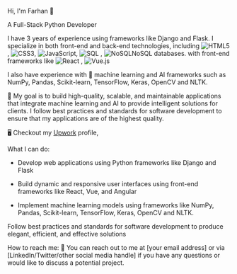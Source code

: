 Hi, I'm Farhan 👋

A Full-Stack Python Developer 

I have 3 years of experience using frameworks like Django and Flask. I specialize in both front-end and back-end technologies, including ![HTML5](https://img.shields.io/badge/HTML5-E34F26?style=for-the-badge&logo=html5&logoColor=white), ![CSS3](https://img.shields.io/badge/CSS3-1572B6?style=for-the-badge&logo=css3&logoColor=white), ![JavaScript](https://img.shields.io/badge/JavaScript-F7DF1E?style=for-the-badge&logo=javascript&logoColor=black), ![SQL](https://img.shields.io/badge/SQL-4495D1?style=for-the-badge&logo=postgresql&logoColor=white) ,
![NoSQL](https://img.shields.io/badge/NoSQL-13AA52?style=for-the-badge&logo=mongodb&logoColor=white)NoSQL databases. with front-end frameworks like ![React](https://img.shields.io/badge/React-20232A?style=for-the-badge&logo=react&logoColor=61DAFB) ,
![Vue.js](https://img.shields.io/badge/Vue.js-35495E?style=for-the-badge&logo=vuedotjs&logoColor=4FC08D)

I also have experience with 🤖 machine learning and AI frameworks such as NumPy, Pandas, Scikit-learn, TensorFlow, Keras, OpenCV and NLTK.

🚀 My goal is to build high-quality, scalable, and maintainable applications that integrate machine learning and AI to provide intelligent solutions for clients. I follow best practices and standards for software development to ensure that my applications are of the highest quality.

🖥️ Checkout my [Upwork](https://www.upwork.com/freelancers/~01db8ace83de24616c "Upwork profile") profile,

What I can do:

- Develop web applications using Python frameworks like Django and Flask

- Build dynamic and responsive user interfaces using front-end frameworks like React, Vue, and Angular

- Implement machine learning models using frameworks like NumPy, Pandas, Scikit-learn, TensorFlow, Keras, OpenCV and NLTK.
                 
Follow best practices and standards for software development to produce elegant, efficient, and effective solutions

How to reach me:
📧 You can reach out to me at [your email address] or via [LinkedIn/Twitter/other social media handle] if you have any questions or would like to discuss a potential project.
